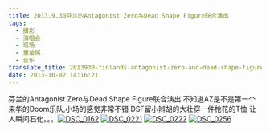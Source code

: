```yaml
---
title: 2013.9.30芬兰的Antagonist Zero与Dead Shape Figure联合演出
tags:
  - 摄影
  - 演唱会
  - 现场
  - 重金属
  - 音乐
translate_title: 2013930-finlands-antagonist-zero-and-dead-shape-figure-joint-performance
date: 2013-10-02 14:16:21
---
```


芬兰的Antagonist Zero与Dead Shape Figure联合演出 不知道AZ是不是第一个来华的Doom乐队,小场的感觉非常不错 DSF留小辫胡的大壮穿一件枪花的T恤 让人瞬间石化。。。[![DSC_0162](http://www.joylab.cn/wp-content/uploads/2015/10/DSC_0162.jpg)](http://www.joylab.cn/wp-content/uploads/2015/10/DSC_0162.jpg) [![DSC_0221](http://www.joylab.cn/wp-content/uploads/2015/10/DSC_0221.jpg)](http://www.joylab.cn/wp-content/uploads/2015/10/DSC_0221.jpg) [![DSC_0222](http://www.joylab.cn/wp-content/uploads/2015/10/DSC_0222.jpg)](http://www.joylab.cn/wp-content/uploads/2015/10/DSC_0222.jpg) [![DSC_0256](http://www.joylab.cn/wp-content/uploads/2015/10/DSC_0256.jpg)](http://www.joylab.cn/wp-content/uploads/2015/10/DSC_0256.jpg)